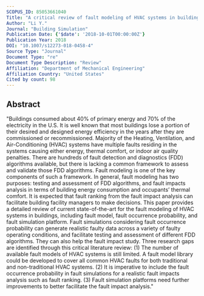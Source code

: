 ```yaml
---
SCOPUS_ID: 85053661040
Title: "A critical review of fault modeling of HVAC systems in buildings"
Author: "Li Y."
Journal: "Building Simulation"
Publication Date: {'$date': '2018-10-01T00:00:00Z'}
Publication Year: 2018
DOI: "10.1007/s12273-018-0458-4"
Source Type: "Journal"
Document Type: "re"
Document Type Description: "Review"
Affiliation: "Department of Mechanical Engineering"
Affiliation Country: "United States"
Cited by count: 98
---
```


## Abstract
"Buildings consumed about 40% of primary energy and 70% of the electricity in the U.S. It is well known that most buildings lose a portion of their desired and designed energy efficiency in the years after they are commissioned or recommissioned. Majority of the Heating, Ventilation, and Air-Conditioning (HVAC) systems have multiple faults residing in the systems causing either energy, thermal comfort, or indoor air quality penalties. There are hundreds of fault detection and diagnostics (FDD) algorithms available, but there is lacking a common framework to assess and validate those FDD algorithms. Fault modeling is one of the key components of such a framework. In general, fault modeling has two purposes: testing and assessment of FDD algorithms, and fault impacts analysis in terms of building energy consumption and occupants’ thermal comfort. It is expected that fault ranking from the fault impact analysis can facilitate building facility managers to make decisions. This paper provides a detailed review of current state-of-the-art for the fault modeling of HVAC systems in buildings, including fault model, fault occurrence probability, and fault simulation platform. Fault simulations considering fault occurrence probability can generate realistic faulty data across a variety of faulty operating conditions, and facilitate testing and assessment of different FDD algorithms. They can also help the fault impact study. Three research gaps are identified through this critical literature review: (1) The number of available fault models of HVAC systems is still limited. A fault model library could be developed to cover all common HVAC faults for both traditional and non-traditional HVAC systems. (2) It is imperative to include the fault occurrence probability in fault simulations for a realistic fault impacts analysis such as fault ranking. (3) Fault simulation platforms need further improvements to better facilitate the fault impact analysis."
